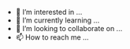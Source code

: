 - 👀 I’m interested in ...
- 🌱 I’m currently learning ...
- 💞️ I’m looking to collaborate on ...
- 📫 How to reach me ...

<!---
taufiksu/taufiksu is a ✨ special ✨ repository because its `README.md` (this file) appears on your GitHub profile.
You can click the Preview link to take a look at your changes.
--->
